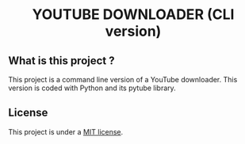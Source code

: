 <h1 align="center">YOUTUBE DOWNLOADER (CLI version)</h1>

## What is this project ?

This project is a command line version of a YouTube downloader. This version is coded with Python and its pytube library.

## License

This project is under a [MIT license](https://github.com/timotheeMM/cli-youtube-downloader/blob/main/LICENSE).
